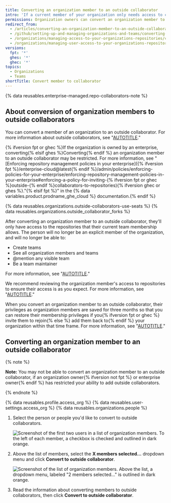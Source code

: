 ```yaml
---
title: Converting an organization member to an outside collaborator
intro: 'If a current member of your organization only needs access to certain repositories, such as consultants or temporary employees, you can convert them to an outside collaborator.'
permissions: Organization owners can convert an organization member to an outside collaborator.
redirect_from:
  - /articles/converting-an-organization-member-to-an-outside-collaborator
  - /github/setting-up-and-managing-organizations-and-teams/converting-an-organization-member-to-an-outside-collaborator
  - /organizations/managing-access-to-your-organizations-repositories/converting-an-organization-member-to-an-outside-collaborator
  - /organizations/managing-user-access-to-your-organizations-repositories/converting-an-organization-member-to-an-outside-collaborator
versions:
  fpt: '*'
  ghes: '*'
  ghec: '*'
topics:
  - Organizations
  - Teams
shortTitle: Convert member to collaborator
---
```


{% data reusables.enterprise-managed.repo-collaborators-note %}

## About conversion of organization members to outside collaborators

You can convert a member of an organization to an outside collaborator. For more information about outside collaborators, see "[AUTOTITLE](/organizations/managing-user-access-to-your-organizations-repositories/managing-outside-collaborators/adding-outside-collaborators-to-repositories-in-your-organization)."

{% ifversion fpt or ghec %}If the organization is owned by an enterprise, converting{% elsif ghes %}Converting{% endif %} an organization member to an outside collaborator may be restricted. For more information, see "[Enforcing repository management policies in your enterprise]({% ifversion fpt %}/enterprise-cloud@latest{% endif %}/admin/policies/enforcing-policies-for-your-enterprise/enforcing-repository-management-policies-in-your-enterprise#enforcing-a-policy-for-inviting-{% ifversion fpt or ghec %}outside-{% endif %}collaborators-to-repositories){% ifversion ghec or ghes %}."{% elsif fpt %}" in the {% data variables.product.prodname_ghe_cloud %} documentation.{% endif %}

{% data reusables.organizations.outside-collaborators-use-seats %} {% data reusables.organizations.outside_collaborator_forks %}

After converting an organization member to an outside collaborator, they'll only have access to the repositories that their current team membership allows. The person will no longer be an explicit member of the organization, and will no longer be able to:

- Create teams
- See all organization members and teams
- @mention any visible team
- Be a team maintainer

For more information, see "[AUTOTITLE](/organizations/managing-peoples-access-to-your-organization-with-roles/roles-in-an-organization)."

We recommend reviewing the organization member's access to repositories to ensure their access is as you expect. For more information, see "[AUTOTITLE](/organizations/managing-user-access-to-your-organizations-repositories/managing-repository-roles/managing-an-individuals-access-to-an-organization-repository)."

When you convert an organization member to an outside collaborator, their privileges as organization members are saved for three months so that you can restore their membership privileges if you{% ifversion fpt or ghec %} invite them to rejoin{% else %} add them back to{% endif %} your organization within that time frame. For more information, see "[AUTOTITLE](/organizations/managing-membership-in-your-organization/reinstating-a-former-member-of-your-organization)."

## Converting an organization member to an outside collaborator

{% note %}

**Note:** You may not be able to convert an organization member to an outside collaborator, if an organization owner{% ifversion not fpt %} or enterprise owner{% endif %} has restricted your ability to add outside collaborators.

{% endnote %}

{% data reusables.profile.access_org %}
{% data reusables.user-settings.access_org %}
{% data reusables.organizations.people %}
1. Select the person or people you'd like to convert to outside collaborators.

   ![Screenshot of the first two users in a list of organization members. To the left of each member, a checkbox is checked and outlined in dark orange.](/assets/images/help/teams/list-of-members-selected-bulk.png)
1. Above the list of members, select the **X members selected...** dropdown menu and click **Convert to outside collaborator**.

   ![Screenshot of the list of organization members. Above the list, a dropdown menu, labeled "2 members selected..." is outlined in dark orange.](/assets/images/help/teams/user-bulk-management-options.png)
1. Read the information about converting members to outside collaborators, then click **Convert to outside collaborator**.
